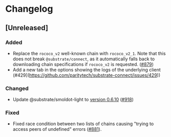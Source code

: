 # Changelog

## [Unreleased]

### Added

- Replace the `rococo_v2` well-known chain with `rococo_v2_1`. Note that this does not break `@substrate/connect`, as it automatically falls back to downloading chain specifications if `rococo_v2` is requested. ([#879](https://github.com/paritytech/substrate-connect/pull/879))
- Add a new tab in the options showing the logs of the underlying client (#429](https://github.com/paritytech/substrate-connect/issues/429))

### Changed

- Update @substrate/smoldot-light to [version 0.6.10](https://github.com/paritytech/smoldot/blob/main/bin/wasm-node/CHANGELOG.md#0610---2022-03-29) ([#918](https://github.com/paritytech/substrate-connect/pull/918))

### Fixed

- Fixed race condition between two lists of chains causing "trying to access peers of undefined" errors ([#881](https://github.com/paritytech/substrate-connect/pull/881)).
